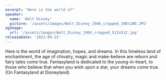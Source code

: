 ```yaml
---
excerpt: "Here is the world of"
speaker:
  name: 'Walt Disney'
  picture: '/assets/images/Walt_Disney_1946_cropped_100x100.JPG'
ogImage:
  url: '/assets/images/Walt_Disney_1964_cropped_512x512.jpg'
releaseDate: '2023-09-22'
---
```


Here is the world of imagination, hopes, and dreams. In this timeless land of enchantment, the age of chivalry, magic and make-believe are reborn and fairy tales come true. Fantasyland is dedicated to the young-in-heart, to those who believe that when you wish upon a star, your dreams come true. (On Fantasyland at Disneyland)
